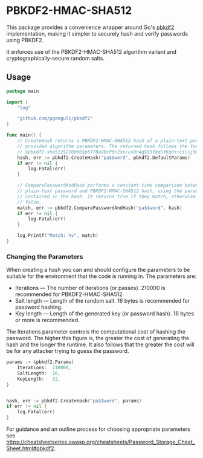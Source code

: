# PBKDF2-HMAC-SHA512

This package provides a convenience wrapper around Go's [pbkdf2](https://pkg.go.dev/golang.org/x/crypto/pbkdf2?tab=doc) implementation, making it simpler to securely hash and verify passwords using PBKDF2.

It enforces use of the PBKDF2-HMAC-SHA512 algorithm variant and cryptographically-secure random salts.

## Usage

```go
package main

import (
	"log"

	"github.com/pganguli/pbkdf2"
)

func main() {
	// CreateHash returns a PBKDF2-HMAC-SHA512 hash of a plain-text password using the
	// provided algorithm parameters. The returned hash follows the format:
	// $pbkdf2-sha512$210000$p5T7BaVBcP6+Zxx/usUn4g$95tbpSYKqO++ciLsj9WG//GUwSXKjdOJS2sosQn5Mv4
	hash, err := pbkdf2.CreateHash("pa$$word", pbkdf2.DefaultParams)
	if err != nil {
		log.Fatal(err)
	}

	// ComparePasswordAndHash performs a constant-time comparison between a
	// plain-text password and PBKDF2-HMAC-SHA512 hash, using the parameters and salt
	// contained in the hash. It returns true if they match, otherwise it returns
	// false.
	match, err := pbkdf2.ComparePasswordAndHash("pa$$word", hash)
	if err != nil {
		log.Fatal(err)
	}

	log.Printf("Match: %v", match)
}
```

### Changing the Parameters

When creating a hash you can and should configure the parameters to be suitable for the environment that the code is running in. The parameters are:

* Iterations — The number of iterations (or passes). 210000 is recommended for PBKDF2-HMAC-SHA512.
* Salt length — Length of the random salt. 16 bytes is recommended for password hashing.
* Key length — Length of the generated key (or password hash). 16 bytes or more is recommended.

The Iterations parameter controls the computational cost of hashing the password. The higher this figure is, the greater the cost of generating the hash and the longer the runtime. It also follows that the greater the cost will be for any attacker trying to guess the password.

```go
params := &pbkdf2.Params{
	Iterations:  210000,
	SaltLength:  16,
	KeyLength:   32,
}


hash, err := pbkdf2.CreateHash("pa$$word", params)
if err != nil {
	log.Fatal(err)
}
```

For guidance and an outline process for choosing appropriate parameters see https://cheatsheetseries.owasp.org/cheatsheets/Password_Storage_Cheat_Sheet.html#pbkdf2.
